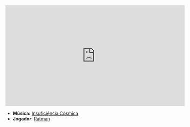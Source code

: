 <iframe width="560" height="315" src="https://www.youtube.com/embed/b_ThPYffRbo?si=gfYWUHFi1aPFRj60" title="YouTube video player" frameborder="0" allow="accelerometer; autoplay; clipboard-write; encrypted-media; gyroscope; picture-in-picture; web-share" referrerpolicy="strict-origin-when-cross-origin" allowfullscreen></iframe>

- **Música:** [Insuficiência Cósmica](content/Músicas/Insuficiência%20Cósmica.md)
- **Jogador:** [Ratman](content/Jogadores/Ratman.md)